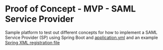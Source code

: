 # Proof of Concept - MVP - SAML Service Provider

Sample platform to test out different concepts 
for how to implement a SAML Service Provider (SP)
using Spring Boot and [application.yml](src/main/resources/application.yml)
and an example [Spring XML registration file](src/main/resources/applicationContext.xml)
